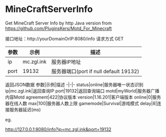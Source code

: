 # MineCraftServerInfo
Get MineCraft Server Info by http
Java version from https://github.com/PluginsKers/Motd_For_Minecraft

接口地址：http://yourDomainOrIP:8080/info 
请求方式  GET

参数|示例|描述
-|-|-
ip|mc.zgl.ink|服务器IP地址
port|19132|服务器端口(port if null default 19132)

返回JSON数据
参数|示例|描述
-|-|-
status|online|服务器唯一状态识别
ip|mc.zgl.ink|返回查询IP
port|19132|返回查询端口
motd|myWorld|服务器广播内容Motd
agreement|422|协议版本
version|1.16.201|客户端版本
online|0|服务器在线人数
max|100|服务器人数上限
gamemode|Survival|游戏模式
delay|8|连接服务器延迟(ms)

eg.

http://127.0.0.1:8080/info?ip=mc.zgl.ink&port=19132
